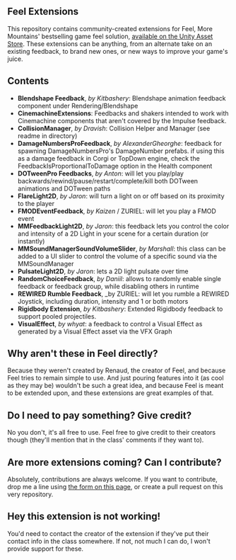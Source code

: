 ## Feel Extensions
This repository contains community-created extensions for Feel, More Mountains' bestselling game feel solution, [available on the Unity Asset Store](http://u3d.as/2acD?aid=1011lKhG). These extensions can be anything, from an alternate take on an existing feedback, to brand new ones, or new ways to improve your game's juice.

## Contents
* **Blendshape Feedback**, _by Kitbashery_: Blendshape animation feedback component under Rendering/Blendshape
* **CinemachineExtensions**: Feedbacks and shakers intended to work with Cinemachine components that aren't covered by the Impulse feedback.
* **CollisionManager**, _by Dravish_: Collision Helper and Manager (see readme in directory)
* **DamageNumbersProFeedback**, _by AlexanderGheorghe_: feedback for spawning DamageNumbersPro's DamageNumber prefabs. if using this as a damage feedback in Corgi or TopDown engine, check the FeedbackIsProportionalToDamage option in the Health component
* **DOTweenPro Feedbacks**, _by Anton_: will let you play/play backwards/rewind/pause/restart/complete/kill both DOTween animations and DOTween paths
* **FlareLight2D**, _by Jaron_: will turn a light on or off based on its proximity to the player
* **FMODEventFeedback**, _by Kaizen_ / ZURIEL: will let you play a FMOD event
* **MMFeedbackLight2D**, _by Jaron_: this feedback lets you control the color and intensity of a 2D Light in your scene for a certain duration (or instantly)
* **MMSoundManagerSoundVolumeSlider**, _by Marshall_: this class can be added to a UI slider to control the volume of a specific sound via the MMSoundManager
* **PulsateLight2D**, _by Jaron_: lets a 2D light pulsate over time
* **RandomChoiceFeedback**, _by Daniil_: allows to randomly enable single feedback or feedback group, while disabling others in runtime
* **REWIRED Rumble Feedback**, _by ZURIEL: will let you rumble a REWIRED Joystick, including duration, intensity and 1 or both motors
* **Rigidbody Extension**, _by Kitbashery_: Extended Rigidbody feedback to support pooled projectiles.
* **VisualEffect**, _by whyat_: a feedback to control a Visual Effect as generated by a Visual Effect asset via the VFX Graph

## Why aren't these in Feel directly?
Because they weren't created by Renaud, the creator of Feel, and because Feel tries to remain simple to use. And just pouring features into it (as cool as they may be) wouldn't be such a great idea, and because Feel is meant to be extended upon, and these extensions are great examples of that.

## Do I need to pay something? Give credit?
No you don't, it's all free to use. Feel free to give credit to their creators though (they'll mention that in the class' comments if they want to).

## Are more extensions coming? Can I contribute?
Absolutely, contributions are always welcome. If you want to contribute, drop me a line using [the form on this page](https://feel.moremountains.com/feel-contact), or create a pull request on this very repository.

## Hey this extension is not working!
You'd need to contact the creator of the extension if they've put their contact info in the class somewhere. If not, not much I can do, I won't provide support for these.
